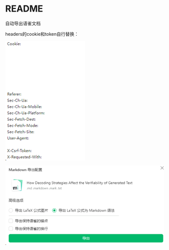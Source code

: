 # README

自动导出语雀文档

headers的cookie和token自行替换：

![image-20240305151428272](readme/image-20240305151428272.png)

![image-20240305111938617](readme/image-20240305111938617.png)